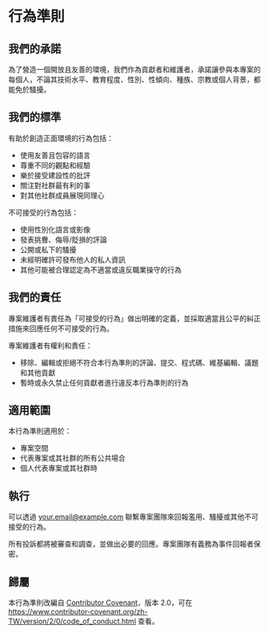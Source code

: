 # 行為準則

## 我們的承諾

為了營造一個開放且友善的環境，我們作為貢獻者和維護者，承諾讓參與本專案的每個人，不論其技術水平、教育程度、性別、性傾向、種族、宗教或個人背景，都能免於騷擾。

## 我們的標準

有助於創造正面環境的行為包括：

- 使用友善且包容的語言
- 尊重不同的觀點和經驗
- 樂於接受建設性的批評
- 關注對社群最有利的事
- 對其他社群成員展現同理心

不可接受的行為包括：

- 使用性別化語言或影像
- 發表挑釁、侮辱/貶損的評論
- 公開或私下的騷擾
- 未經明確許可發布他人的私人資訊
- 其他可能被合理認定為不適當或違反職業操守的行為

## 我們的責任

專案維護者有責任為「可接受的行為」做出明確的定義，並採取適當且公平的糾正措施來回應任何不可接受的行為。

專案維護者有權利和責任：
- 移除、編輯或拒絕不符合本行為準則的評論、提交、程式碼、維基編輯、議題和其他貢獻
- 暫時或永久禁止任何貢獻者進行違反本行為準則的行為

## 適用範圍

本行為準則適用於：
- 專案空間
- 代表專案或其社群的所有公共場合
- 個人代表專案或其社群時

## 執行

可以透過 [your.email@example.com](mailto:your.email@example.com) 聯繫專案團隊來回報濫用、騷擾或其他不可接受的行為。

所有投訴都將被審查和調查，並做出必要的回應。專案團隊有義務為事件回報者保密。

## 歸屬

本行為準則改編自 [Contributor Covenant](https://www.contributor-covenant.org)，版本 2.0，可在 https://www.contributor-covenant.org/zh-TW/version/2/0/code_of_conduct.html 查看。 